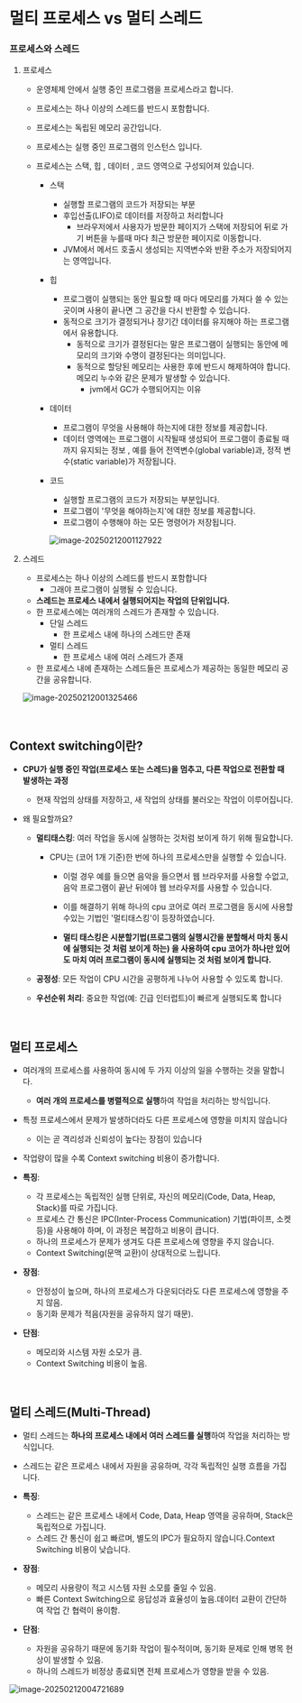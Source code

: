 # 멀티 프로세스 vs 멀티 스레드

### 프로세스와 스레드

1. 프로세스

   - 운영체제 안에서 실행 중인 프로그램을 프로세스라고 합니다.

   - 프로세스는 하나 이상의 스레드를 반드시 포함합니다.

   - 프로세스는 독립된 메모리 공간입니다.

   - 프로세스는 실행 중인 프로그램의 인스턴스 입니다.

   - 프로세스는 스택, 힙 , 데이터 , 코드 영역으로 구성되어져 있습니다.

     - 스택

       - 실행할 프로그램의 코드가 저장되는 부분
       - 후입선출(LIFO)로 데이터를 저장하고 처리합니다
         - 브라우저에서 사용자가 방문한 페이지가 스택에 저장되어 뒤로 가기 버튼을 누를때 마다 최근 방문한 페이지로 이동합니다.
       - JVM에서 메서드 호출시 생성되는 지역변수와 반환 주소가 저장되어지는 영역입니다.

     - 힙

       - 프로그램이 실행되는 동안 필요할 때 마다 메모리를 가져다 쓸 수 있는 곳이며 사용이 끝나면 그 공간을 다시 반환할 수 있습니다.
       - 동적으로 크기가 결정되거나 장기간 데이터를 유지해야 하는 프로그램에서 유용합니다.
         - 동적으로 크기가 결정된다는 말은 프로그램이 실행되는 동안에 메모리의 크기와 수명이 결정된다는 의미입니다.
         - 동적으로 할당된 메모리는 사용한 후에 반드시 해제하여야 합니다. 메모리 누수와 같은 문제가 발생할 수 있습니다.
           - jvm에서 GC가 수행되어지는 이유 

     - 데이터 

       - 프로그램이 무엇을 사용해야 하는지에 대한 정보를 제공합니다.
       - 데이터 영역에는 프로그램이 시작될때 생성되어 프로그램이 종료될 때 까지 유지되는 정보 , 예를 들어 전역변수(global variable)과, 정적 변수(static variable)가 저장됩니다.

     - 코드

       - 실행할 프로그램의 코드가 저장되는 부분입니다.
       - 프로그램이 '무엇을 해야하는지'에 대한 정보를 제공합니다.
       - 프로그램이 수행해야 하는 모든 명령어가 저장됩니다.

       ![image-20250212001127922](https://raw.githubusercontent.com/CUCU7103/save-image-repo/main/image/image-20250212001127922.png)

   

2. 스레드

   - 프로세스는 하나 이상의 스레드를 반드시 포함합니다
     - 그래야 프로그램이 실행될 수 있습니다.
   - **스레드는 프로세스 내에서 실행되어지는 작업의 단위입니다.**
   - 한 프로세스에는 여러개의 스레드가 존재할 수 있습니다.
     - 단일 스레드
       - 한 프로세스 내에 하나의 스레드만 존재
     - 멀티 스레드 
       - 한 프로세스 내에 여러 스레드가 존재
   - 한 프로세스 내에 존재하는 스레드들은 프로세스가 제공하는 동일한 메모리 공간을 공유합니다.

   

   ![image-20250212001325466](https://raw.githubusercontent.com/CUCU7103/save-image-repo/main/image/image-20250212001325466.png)

<br>

##  Context switching이란?

- **CPU가 실행 중인 작업(프로세스 또는 스레드)을 멈추고, 다른 작업으로 전환할 때 발생하는 과정**

  - 현재 작업의 상태를 저장하고, 새 작업의 상태를 불러오는 작업이 이루어집니다.

- 왜 필요할까요?

  - **멀티태스킹**: 여러 작업을 동시에 실행하는 것처럼 보이게 하기 위해 필요합니다. 

    - CPU는 (코어 1개 기준)한 번에 하나의 프로세스만을 실행할 수 있습니다.

      - 이럴 경우 예를 들으면 음악을 들으면서 웹 브라우저를 사용할 수없고, 음악 프로그램이 끝난 뒤에야 웹 브라우저를 사용할 수 있습니다.

      - 이를 해결하기 위해 하나의 cpu 코어로 여러 프로그램을 동시에 사용할 수있는 기법인 '멀티태스킹'이 등장하였습니다.

      - **멀티 태스킹은 시분할기법(프로그램의 실행시간을 분할해서 마치 동시에 실행되는 것 처럼 보이게 하는) 을 사용하여 cpu 코어가 하나만 있어도 마치 여러 프로그램이 동시에 실행되는 것 처럼 보이게 합니다.**

        

  - **공정성**: 모든 작업이 CPU 시간을 공평하게 나누어 사용할 수 있도록 합니다.

  - **우선순위 처리**: 중요한 작업(예: 긴급 인터럽트)이 빠르게 실행되도록 합니다

<br>

## 멀티 프로세스

- 여러개의 프로세스를 사용하여 동시에 두 가지 이상의 일을 수행하는 것을 말합니다.
  - **여러 개의 프로세스를 병렬적으로 실행**하여 작업을 처리하는 방식입니다.
- 특정 프로세스에서 문제가 발생하더라도 다른 프로세스에 영향을 미치지 않습니다
  - 이는 곧 격리성과 신뢰성이 높다는 장점이 있습니다
- 작업량이 많을 수록 Context switching 비용이 증가합니다.

- **특징**: 
  - 각 프로세스는 독립적인 실행 단위로, 자신의 메모리(Code, Data, Heap, Stack)를 따로 가집니다.
  - 프로세스 간 통신은 IPC(Inter-Process Communication) 기법(파이프, 소켓 등)을 사용해야 하며, 이 과정은 복잡하고 비용이 큽니다.
  - 하나의 프로세스가 문제가 생겨도 다른 프로세스에 영향을 주지 않습니다.
  - Context Switching(문맥 교환)이 상대적으로 느립니다.
- **장점**:
  - 안정성이 높으며, 하나의 프로세스가 다운되더라도 다른 프로세스에 영향을 주지 않음.
  - 동기화 문제가 적음(자원을 공유하지 않기 때문).
- **단점**:
  - 메모리와 시스템 자원 소모가 큼.
  - Context Switching 비용이 높음.

<br>

## **멀티 스레드(Multi-Thread)**

- 멀티 스레드는 **하나의 프로세스 내에서 여러 스레드를 실행**하여 작업을 처리하는 방식입니다. 
- 스레드는 같은 프로세스 내에서 자원을 공유하며, 각각 독립적인 실행 흐름을 가집니다.

- **특징**:

  - 스레드는 같은 프로세스 내에서 Code, Data, Heap 영역을 공유하며, Stack은 독립적으로 가집니다.
  - 스레드 간 통신이 쉽고 빠르며, 별도의 IPC가 필요하지 않습니다.Context Switching 비용이 낮습니다.

- **장점**: 

  - 메모리 사용량이 적고 시스템 자원 소모를 줄일 수 있음.
  - 빠른 Context Switching으로 응답성과 효율성이 높음.데이터 교환이 간단하여 작업 간 협력이 용이함.

- **단점**:

  - 자원을 공유하기 때문에 동기화 작업이 필수적이며, 동기화 문제로 인해 병목 현상이 발생할 수 있음.
  - 하나의 스레드가 비정상 종료되면 전체 프로세스가 영향을 받을 수 있음.

  

![image-20250212004721689](https://raw.githubusercontent.com/CUCU7103/save-image-repo/main/image/image-20250212004721689.png)
